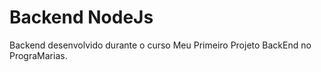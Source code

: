 # Backend NodeJs
Backend desenvolvido durante o curso Meu Primeiro Projeto BackEnd no PrograMarias.
